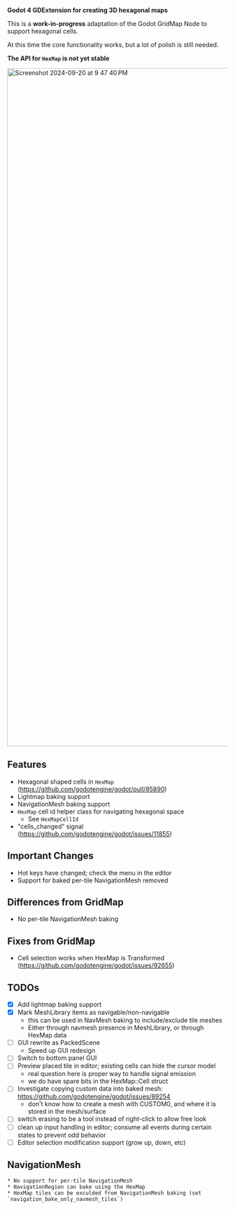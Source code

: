 **Godot 4 GDExtension for creating 3D hexagonal maps**

This is a **work-in-progress** adaptation of the Godot GridMap Node to support hexagonal cells.

At this time the core functionality works, but a lot of polish is still needed.

**The API for `HexMap` is not yet stable**

<img width="1547" alt="Screenshot 2024-09-20 at 9 47 40 PM" src="https://github.com/user-attachments/assets/5885af74-9fc5-44cc-a088-8e6c252577d2">

## Features
* Hexagonal shaped cells in `HexMap` (https://github.com/godotengine/godot/pull/85890)
* Lightmap baking support
* NavigationMesh baking support
* `HexMap` cell id helper class for navigating hexagonal space
    * See `HexMapCellId`
* "cells_changed" signal (https://github.com/godotengine/godot/issues/11855)

## Important Changes
* Hot keys have changed; check the menu in the editor
* Support for baked per-tile NavigationMesh removed

## Differences from GridMap
* No per-tile NavigationMesh baking

## Fixes from GridMap
* Cell selection works when HexMap is Transformed (https://github.com/godotengine/godot/issues/92655)


## TODOs
* [X] Add lightmap baking support
* [X] Mark MeshLibrary items as navigable/non-navigable
    * this can be used in NavMesh baking to include/exclude tile meshes
    * Either through navmesh presence in MeshLibrary, or through HexMap data
* [ ] GUI rewrite as PackedScene
    * Speed up GUI redesign
* [ ] Switch to bottom panel GUI
* [ ] Preview placed tile in editor; existing cells can hide the cursor model
    * real question here is proper way to handle signal emission
    * we do have spare bits in the HexMap::Cell struct
* [ ] Investigate copying custom data into baked mesh: https://github.com/godotengine/godot/issues/89254
    * don't know how to create a mesh with CUSTOM0, and where it is stored in the mesh/surface
* [ ] switch erasing to be a tool instead of right-click to allow free look
* [ ] clean up input handling in editor; consume all events during certain
        states to prevent odd behavior
* [ ] Editor selection modification support (grow up, down, etc)

## NavigationMesh
    * No support for per-tile NavigationMesh
    * NavigationRegion can bake using the HexMap
    * HexMap tiles can be exculded from NavigationMesh baking (set `navigation_bake_only_navmesh_tiles`)
